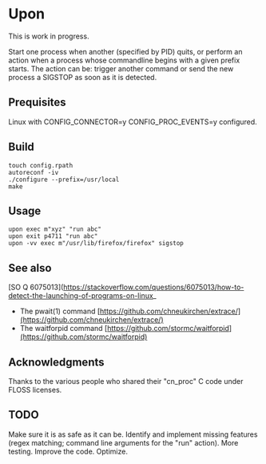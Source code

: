 # Upon

This is work in progress.

Start one process when another (specified by PID) quits, or perform an action when a process whose commandline begins with a given prefix starts. The action can be: trigger another command or send the new process a SIGSTOP as soon as it is detected.

## Prequisites

Linux with CONFIG_CONNECTOR=y CONFIG_PROC_EVENTS=y configured.

## Build

```
touch config.rpath
autoreconf -iv
./configure --prefix=/usr/local
make
```

## Usage

```
upon exec m"xyz" "run abc"
upon exit p4711 "run abc"
upon -vv exec m"/usr/lib/firefox/firefox" sigstop
```

## See also

[SO Q 6075013](https://stackoverflow.com/questions/6075013/how-to-detect-the-launching-of-programs-on-linux_

* The pwait(1) command
[https://github.com/chneukirchen/extrace/](https://github.com/chneukirchen/extrace/)
* The waitforpid command
[https://github.com/stormc/waitforpid](https://github.com/stormc/waitforpid)

## Acknowledgments

Thanks to the various people who shared their "cn_proc" C code under FLOSS licenses.

## TODO

Make sure it is as safe as it can be. Identify and implement missing features (regex matching; command line arguments for the "run" action). More testing. Improve the code. Optimize.

